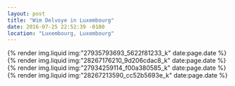 ```yaml
---
layout: post
title: "Wim Delvoye in Luxembourg"
date: 2016-07-25 22:52:39 -0100
location: "Luxembourg, Luxembourg"
---
```


{% render img.liquid img:"27935793693_5622f81233_k" date:page.date %}
{% render img.liquid img:"28267176210_9d206cdac8_k" date:page.date %}
{% render img.liquid img:"27934259114_f00a380585_k" date:page.date %}
{% render img.liquid img:"28267213590_cc52b5693e_k" date:page.date %}
